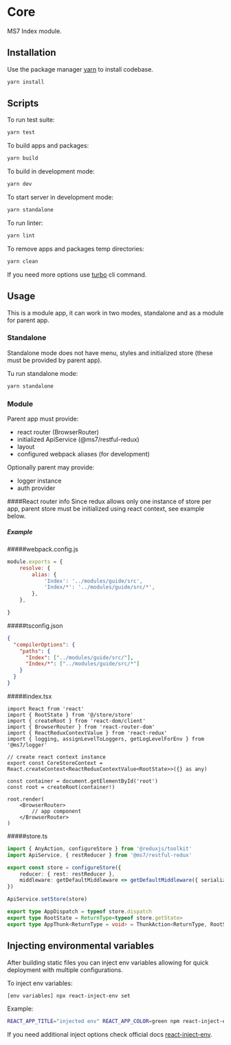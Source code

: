 # Core

MS7 Index module.

## Installation

Use the package manager [yarn](https://classic.yarnpkg.com/en/docs/install#debian-stable) to install codebase.

```bash
yarn install
```

## Scripts

To run test suite:
```bash
yarn test
```

To build apps and packages:
```bash
yarn build
```

To build in development mode:
```bash
yarn dev
```

To start server in development mode:
```bash
yarn standalone
```

To run linter:
```bash
yarn lint
```

To remove apps and packages temp directories:
```bash
yarn clean
```

If you need more options use [turbo](https://turborepo.org/docs/core-concepts/filtering) cli command.

## Usage

This is a module app, it can work in two modes, standalone and as a module for parent app.

### Standalone

Standalone mode does not have menu, styles and initialized store (these must be provided by parent app).

Tu run standalone mode:
```bash
yarn standalone
```

### Module

Parent app must provide:
- react router (BrowserRouter)
- initialized ApiService (@ms7/restful-redux)
- layout
- configured webpack aliases (for development)

Optionally parent may provide:
- logger instance
- auth provider

####React router info
Since redux allows only one instance of store per app, parent store must be initialized using react context, see example below.

##### Example

#####webpack.config.js

```js
module.exports = {
    resolve: {
        alias: {
            'Index': '../modules/guide/src',
            'Index/*': '../modules/guide/src/*',
        },
    },

}
```

#####tsconfig.json

```json
{
  "compilerOptions": {
    "paths": {
      "Index": ["../modules/guide/src/"],
      "Index/*": ["../modules/guide/src/*"]
    }
  }
}
```

#####index.tsx

```tsx
import React from 'react'
import { RootState } from '@/store/store'
import { createRoot } from 'react-dom/client'
import { BrowserRouter } from 'react-router-dom'
import { ReactReduxContextValue } from 'react-redux'
import { logging, assignLevelToLoggers, getLogLevelForEnv } from '@ms7/logger'

// create react context instance
export const CoreStoreContext = React.createContext<ReactReduxContextValue<RootState>>({} as any)

const container = document.getElementById('root')
const root = createRoot(container!)

root.render(
    <BrowserRouter>
        // app component
    </BrowserRouter>
)
```

#####store.ts

```ts
import { AnyAction, configureStore } from '@reduxjs/toolkit'
import ApiService, { restReducer } from '@ms7/restful-redux'

export const store = configureStore({
    reducer: { rest: restReducer },
    middleware: getDefaultMiddleware => getDefaultMiddleware({ serializableCheck: false }),
})

ApiService.setStore(store)

export type AppDispatch = typeof store.dispatch
export type RootState = ReturnType<typeof store.getState>
export type AppThunk<ReturnType = void> = ThunkAction<ReturnType, RootState, unknown, AnyAction>
```

## Injecting environmental variables

After building static files you can inject env variables allowing for quick deployment with multiple configurations.

To inject env variables:
```bash
[env variables] npx react-inject-env set
```

Example:
```bash
REACT_APP_TITLE="injected env" REACT_APP_COLOR=green npm react-inject-env set
```

If you need additional inject options check official docs [react-inject-env](https://github.com/codegowhere/react-inject-env).

